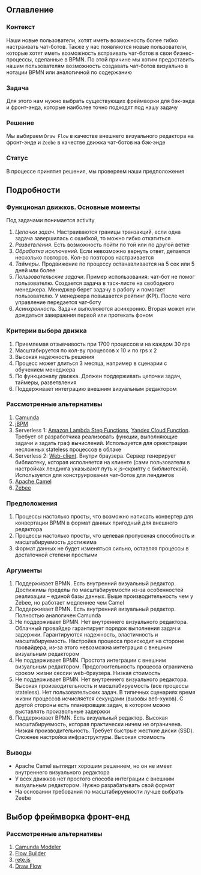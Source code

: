## Оглавление

### Контекст

Наши новые пользователи, хотят иметь возможность более гибко настраивать чат-ботов. Также у нас появляются новые пользователи, которые хотят иметь возможность встраивать чат-ботов в свои бизнес-процессы, сделанные в BPMN.
По этой причине мы хотим предоставить нашим пользователям возможность создавать чат-ботов визуально в нотации BPMN или аналогичной по содержанию

### Задача

Для этого нам нужно выбрать существующих фреймворки для бэк-энда и фронт-энда, которые наиболее точно подходят под нашу задачу

### Решение

Мы выбираем `Draw Flow` в качестве внешнего визуального редактора на фронт-энде и `Zeebe` в качестве движка чат-ботов на бэк-энде

### Статус

В процессе принятия решения, мы проверяем наши предположения

## Подробности

### Функционал движков. Основные моменты

Под задачами понимается activity

1. _Цепочки задач_. Настраиваются границы транзакций, если одна задача завершилась с ошибкой, то можно гибко откатиться
2. _Разветвления_. Есть возможность пойти по той или по другой ветке
3. _Обработка исключений_. Если невозможно вернуть ответ, делается несколько повторов. Кол-во повторов настраивается
4. _Таймеры_. Продвижение по процессу останавливается на 5 сек или 5 дней или более
5. _Пользовательские задачи_. Пример использования: чат-бот не помог пользователю. Создается задача в таск-листе на свободного менеджера. Менеджер берет задачу в работу и помогает пользователю. У менеджера повышается рейтинг (KPI). После чего управление передается чат-боту
6. _Асинхронность._ Задачи выполняются асинхронно. Вторая может или дождаться завершения первой или протекать фоном

### Критерии выбора движка
1. Приемлемая отзывчивость при 1700 процессов и на каждом 30 rps
2. Масштабируется по кол-ву процессов x 10 и по rps x 2
3. Высокая надежность решения
4. Процесс может длиться 3 месяца, например в сценарии с обучением менеджера
5. По функционалу движка. Должен поддерживать цепочки задач, таймеры, разветвления
6. Поддерживает интеграцию внешним визуальным редактором

### Рассмотренные альтернативы

1. [Camunda](https://camunda.com/)
2. [jBPM](https://www.jbpm.org/)
3. Serverless 1: [Amazon Lambda Step Functions](https://aws.amazon.com/ru/step-functions/), [Yandex Cloud Function](https://cloud.yandex.com/en-ru/services/functions). Требует от разработчика реализовать функции, выполняющие задачи и задать граф вычислений. Используется для оркестрации несложных stateless процессов в облаке
4. Serverless 2: [Web-client](https://habr.com/ru/post/487340/). Внутри браузера. Сервер генерирует библиотеку, которая исполняется на клиенте (сами пользователи в настройках лендинга указывают путь к js–скрипту с библиотекой). Используется для конструирования чат-ботов для лендингов
5. [Apache Camel](https://camel.apache.org/)
6. [Zebee](https://docs.camunda.io/docs/components/zeebe/zeebe-overview/)

### Предположения
1. Процессы настолько просты, что возможно написать конвертер для конвертации BPMN в формат данных пригодный для внешнего редактора
2. Процессы настолько просты, что целевая пропускная способность и масштабируемость достижима
3. Формат данных не будет изменяться сильно, оставляя процессы в достаточной степени простыми

### Аргументы
1. Поддерживает BPMN. Есть внутренний визуальный редактор. Достижимы пределы по масштабируемости из-за особенностей реализации – единой базы данных. Выше производительность чем у Zebee, но работает медленнее чем Camel
2. Поддерживает BPMN. Есть внутренний визуальный редактор. Полностью аналогичен Camunda
3. Не поддерживает BPMN. Нет внутреннего визуального редактора. Облачный провайдер гарантирует порядок выполнения задач и задержки. Гарантируются надежность, эластичность и масштабируемость. Настройка процесса происходит на стороне провайдера, из-за этого невозможна интеграция с внешним визуальным редактором
4. Не поддерживает BPMN. Простота интеграции с внешним визуальным редактором. Продолжительность процесса ограничена сроком жизни сессии web-браузера. Низкая стоимость
5. Не поддерживает BPMN. Нет внутреннего визуального редактора. Высокая производительность и масштабируемость (все процессы stateless). Нет пользовательских задач. В типичных сценариях время жизни процессов исчисляется секундами (вызовы веб-хуков). С другой стороны есть планировщик задач, в котором можно выставлять произвольные задержки
6. Поддерживает BPMN. Есть визуальный редактор. Высокая масштабируемость, которая практически ничем не ограничена. Низкая производительность. Требует быстрые жесткие диски (SSD). Сложнее настройка инфраструктуры. Высокая стоимость

### Выводы

* Apache Camel выглядит хорошим решением, но он не имеет внутреннего визуального редактора
* У всех движков нет простого способа интеграции с внешним визуальным редактором. Нужно разрабатывать свой формат
* На основании требования по масштабируемости лучше выбрать Zeebe

## Выбор фреймворка фронт-енд

### Рассмотренные альтернативы

1. [Camunda Modeler](https://github.com/camunda/camunda-modeler)
2. [Flow Builder](https://github.com/bytedance/flow-builder)
3. [rete.js](https://github.com/retejs/rete)
4. [Draw Flow](https://github.com/jerosoler/Drawflow)


